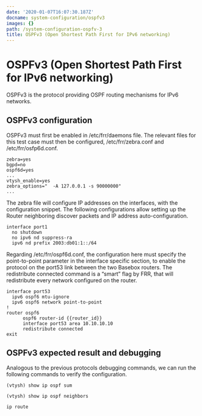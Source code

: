 ```yaml
---
date: '2020-01-07T16:07:30.187Z'
docname: system-configuration/ospfv3
images: {}
path: /system-configuration-ospfv-3
title: OSPFv3 (Open Shortest Path First for IPv6 networking)
---
```


# OSPFv3 (Open Shortest Path First for IPv6 networking)

OSPFv3 is the protocol providing OSPF routing mechanisms for IPv6 networks.

## OSPFv3 configuration

OSPFv3 must first be enabled in /etc/frr/daemons file. The relevant files for this test case must then be
configured, /etc/frr/zebra.conf and /etc/frr/osfp6d.conf.

```
zebra=yes
bgpd=no
ospf6d=yes
...
vtysh_enable=yes
zebra_options="  -A 127.0.0.1 -s 90000000"
...
```

The zebra file will configure IP addresses on the interfaces, with the configuration snippet. The following configurations allow setting up the Router neighboring discover packets and IP address auto-configuration.

```
interface port1
  no shutdown
  no ipv6 nd suppress-ra
  ipv6 nd prefix 2003:db01:1::/64
```

Regarding /etc/frr/ospf6d.conf, the configuration here must specify the point-to-point parameter in the
interface specific section, to enable the protocol on the port53 link between the two Basebox routers.
The redistribute connected command is a “smart” flag by FRR, that will redistribute every network configured
on the router.

```
interface port53
  ipv6 ospf6 mtu-ignore
  ipv6 ospf6 network point-to-point
!
router ospf6
      ospf6 router-id {{router_id}}
      interface port53 area 10.10.10.10
      redistribute connected
exit
```

## OSPFv3 expected result and debugging

Analogous to the previous protocols debugging commands, we can run the following commands to verify the configuration.

```
(vtysh) show ip ospf sum

(vtysh) show ip ospf neighbors

ip route
```
